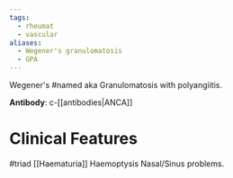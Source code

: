 ```yaml
---
tags:
  - rheumat
  - vascular
aliases:
  - Wegener's granulomatosis
  - GPA
---
```

Wegener's #named aka Granulomatosis with polyangiitis. 

**Antibody**: c-[[antibodies|ANCA]]
# Clinical Features
#triad 
[[Haematuria]]
Haemoptysis
Nasal/Sinus problems. 

